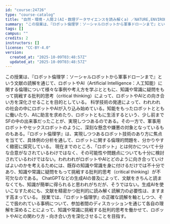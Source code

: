 ```yaml
---
id: "course:24726"
type: "course-catalog"
title: "自然・環境・人間２(AI・数理データサイエンスを読み解くa) ／NATURE,ENVIRONMENT AND HUMANITY2(READINGS IN AI AND DATA SCIENCE (A))"
summary: "この授業は、『ロボット倫理学：ソーシャルロボットから軍事ドローンまで』という文献の読解を通じて、ロボットやAI（Artificial Intelligence：人工知能）に関する倫理について様々な事例や考え方を学ぶとともに、知識や常識に疑問…"
tags: []
campus: ""
credits: 2
instructors: []
license: "CC-BY-4.0"
version:
  created_at: "2025-10-09T03:48:57Z"
  updated_at: "2025-10-09T03:48:57Z"
---
```

この授業は、『ロボット倫理学：ソーシャルロボットから軍事ドローンまで』という文献の読解を通じて、ロボットやAI（Artificial Intelligence：人工知能）に関する倫理について様々な事例や考え方を学ぶとともに、知識や常識に疑問をもって挑戦する批判的思考（critical thinking）によって、ロボットやAIとの向き合い方を深化させることを目的としている。 科学技術の発達によって、われわれの社会の中にロボットやAIが入り込み始めている。知能をもったロボットとともに働いたり、AIに助言を求めたり、ロボットともに生活するという、少し前までSFの中の出来事だったことが、実現しつつあるのである。その一方で、軍事用ロボットやセックスロボットのように、深刻な懸念や嫌悪の対象となっているものもある。『ロボット倫理学』は、実現しつつあるロボット技術のあり方に焦点を当てて、具体例の分析を通して、ロボットに関する倫理的問題を、分かりやすく緻密に探究している。 現在までのところ、「ロボット」とは何かについて十分な合意がなされているわけではなく、その可能性や問題点についても十分に検討されているわけではない。われわれがロボットやAIとどのように向き合っていけばよいのかを考えるためには、既存の知識や常識を身に付けるだけでは不十分であり、知識や常識に疑問をもって挑戦する批判的思考（critical thinking）が不可欠なのである。 ChatGPTなどの生成AIの普及によって、文献をきちんと読まなくても、知識が簡単に得られると思われがちだが、そうではない。生成AIを使いこなすためにも、文献を精密かつ批判的に読み解く読解力の必要性は、ますます高まっている。 授業では、『ロボット倫理学』の正確な読解を軸としつつ、そこで扱われている事柄について、参加者間のディスカッションを通じて各自の理解を深めることによって、知識や常識に挑戦する批判的思考を働かせて、ロボットやAIとの関わり方・向き合い方を深化させることを目指す。
